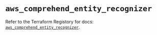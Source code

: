 # `aws_comprehend_entity_recognizer`

Refer to the Terraform Registory for docs: [`aws_comprehend_entity_recognizer`](https://registry.terraform.io/providers/hashicorp/aws/5.16.2/docs/resources/comprehend_entity_recognizer).
